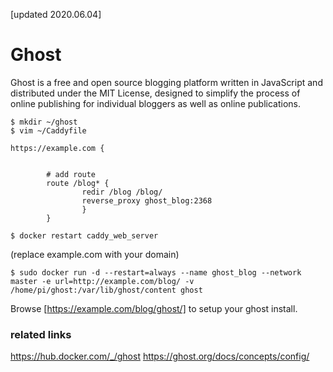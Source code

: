 [updated 2020.06.04]

# Ghost
Ghost is a free and open source blogging platform written in JavaScript and distributed under the MIT License, designed to simplify the process of online publishing for individual bloggers as well as online publications.



```
$ mkdir ~/ghost
$ vim ~/Caddyfile

https://example.com {
      
      
        # add route
        route /blog* {
                redir /blog /blog/
                reverse_proxy ghost_blog:2368
                }
        }
        
$ docker restart caddy_web_server
```
(replace example.com with your domain)

```
$ sudo docker run -d --restart=always --name ghost_blog --network master -e url=http://example.com/blog/ -v /home/pi/ghost:/var/lib/ghost/content ghost
```

Browse [https://example.com/blog/ghost/] to setup your ghost install.

### related links
https://hub.docker.com/_/ghost
https://ghost.org/docs/concepts/config/
